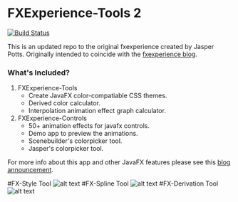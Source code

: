 # FXExperience-Tools 2 

[![Build Status](https://travis-ci.org/EricCanull/fxexperience2.svg?branch=master)](https://travis-ci.org/EricCanull/fxexperience2)                                      

This is an updated repo to the original fxexperience created by
Jasper Potts. Originally intended to coincide with the [fxexperience 
blog](http://fxexperience.com/). 

### What's Included? 
1. FXExperience-Tools 
	- Create JavaFX color-compatiable CSS themes. 
	- Derived color calculator.
	- Interpolation animation effect graph calculator.
2. FXExperience-Controls
	- 50+ animation effects for javafx controls.
	- Demo app to preview the animations.
	- Scenebuilder's colorpicker tool.
	- Jasper's colorpicker tool.
	
			
For more info about this app and other JavaFX features please
 see this [blog announcement](http://fxexperience.com/2012/03/announcing-fx-experience-tools/).

#FX-Style Tool
![alt text](https://github.com/EricCanull/fxexperience2/blob/master/FXExperienceTools/src/main/resources/images/screenshots/fxtoolscreenshot.png "CSS Styler")
#FX-Spline Tool
![alt text](https://github.com/EricCanull/fxexperience2/blob/master/FXExperienceTools/src/main/resources/images/screenshots/splinescreenshot.png "Spline Tool")
#FX-Derivation Tool
![alt text](https://github.com/EricCanull/fxexperience2/blob/master/FXExperienceTools/src/main/resources/images/screenshots/derivationscreenshot.png "Derivation calculator")



